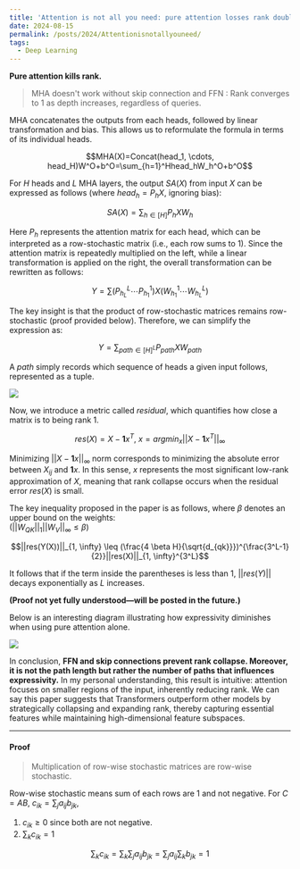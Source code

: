 ```yaml
---
title: 'Attention is not all you need: pure attention losses rank doubly exponentially with depth'
date: 2024-08-15
permalink: /posts/2024/Attentionisnotallyouneed/
tags:
  - Deep Learning
---
```


**Pure attention kills rank.**

>MHA doesn't work without skip connection and FFN : Rank converges to 1 as depth increases, regardless of queries.

MHA concatenates the outputs from each heads, followed by linear transformation and bias. This allows us to reformulate the formula in terms of its individual heads.

$$MHA(X)=Concat(head_1, \cdots, head_H)W^O+b^O=\sum_{h=1}^Hhead_hW_h^O+b^O$$

For $H$ heads and $L$ MHA layers, the output $SA(X)$ from input $X$ can be expressed as follows (where $head_h=P_hX$, ignoring bias):

$$SA(X)=\sum_{h \in [H]}P_hXW_h$$

Here $P_h$ represents the attention matrix for each head, which can be interpreted as a row-stochastic matrix (i.e., each row sums to 1). Since the attention matrix is repeatedly multiplied on the left, while a linear transformation is applied on the right, the overall transformation can be rewritten as follows:

$$Y=\sum (P_{h_L}^L \cdots P_{h_1}^1)X(W_{h_1}^1 \cdots W_{h_L}^L)$$

The key insight is that the product of row-stochastic matrices remains row-stochastic (proof provided below). Therefore, we can simplify the expression as:

$$Y=\sum_{path \in [H]^L}P_{path}XW_{path}$$

A _path_ simply records which sequence of heads a given input follows, represented as a tuple.

![](https://i.imgur.com/4ttgvVt.png)


Now, we introduce a metric called _residual_, which quantifies how close a matrix is to being rank 1.

$$res(X)=X-\mathbf{1}x^T,~x = argmin_x ||X-\mathbf{1}x^T||_{\infty}$$

Minimizing $||X - \mathbf{1}x||_{\infty}$ norm corresponds to minimizing the absolute error between $X_{ij}$ and $\mathbf{1}x$. In this sense, $x$ represents the most significant low-rank approximation of $X$, meaning that rank collapse occurs when the residual error $res(X)$ is small.

The key inequality proposed in the paper is as follows, where $\beta$ denotes an upper bound on the weights:  
($||W_{QK}||_1 ||W_V||_{\infty} \leq \beta$)

$$||res(Y(X))||_{1, \infty} \leq (\frac{4 \beta H}{\sqrt{d_{qk}}})^{\frac{3^L-1}{2}}||res(X)||_{1, \infty}^{3^L}$$

It follows that if the term inside the parentheses is less than 1, $||res(Y)||$ decays exponentially as $L$ increases.

**(Proof not yet fully understood—will be posted in the future.)**

Below is an interesting diagram illustrating how expressivity diminishes when using pure attention alone.

![](https://i.imgur.com/7LFYONe.png)

In conclusion, **FFN and skip connections prevent rank collapse. Moreover, it is not the path length but rather the number of paths that influences expressivity.** In my personal understanding, this result is intuitive: attention focuses on smaller regions of the input, inherently reducing rank. We can say this paper suggests that Transformers outperform other models by strategically collapsing and expanding rank, thereby capturing essential features while maintaining high-dimensional feature subspaces.

---

#### Proof

>Multiplication of row-wise stochastic matrices are row-wise stochastic.

Row-wise stochastic means sum of each rows are 1 and not negative. 
For $C=AB,~c_{ik}=\sum_j a_{ij}b_{jk}$, 

1. $c_{ik} \geq 0$ since both are not negative.
2. $\sum_k c_{ik} = 1$

$$\sum_k{c_{ik}}=\sum_k \sum_j a_{ij}b_{jk}= \sum_j a_{ij}\sum_k b_{jk}=1$$
